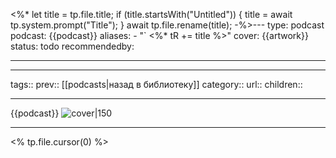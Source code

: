 
<%*
let title = tp.file.title;
if (title.startsWith("Untitled")) {
title = await tp.system.prompt("Title");
}
await tp.file.rename(title);
-%>---
type: podcast
podcast: {{podcast}}
aliases: 
	- "` <%* tR += title %>"
cover: {{artwork}}
status: todo
recommendedby:

---
___
tags::
prev:: [[podcasts|назад в библиотеку]]
category::
url::
children::
___
{{podcast}}
![cover|150]({{artwork}})
___
<% tp.file.cursor(0) %>
